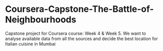 # Coursera-Capstone-The-Battle-of-Neighbourhoods
Capstone project for Coursera course: Week 4 &amp; Week 5. We want to analyse available data from all the sources and decide the best location for Italian cuisine in Mumbai
